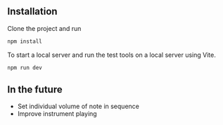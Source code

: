 ## Installation

Clone the project and run
```bash
npm install
```

To start a local server and run the test tools on a local server using Vite.
```bash
npm run dev
```

## In the future

- Set individual volume of note in sequence
- Improve instrument playing